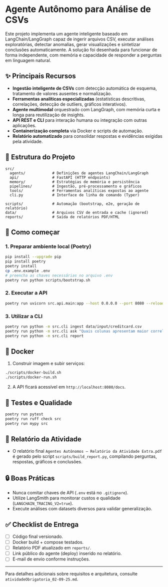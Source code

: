 # Agente Autônomo para Análise de CSVs

Este projeto implementa um agente inteligente baseado em LangChain/LangGraph capaz de ingerir arquivos CSV, executar análises exploratórias, detectar anomalias, gerar visualizações e sintetizar conclusões automaticamente. A solução foi desenhada para funcionar de forma independente, com memória e capacidade de responder a perguntas em linguagem natural.

## ✨ Principais Recursos
- **Ingestão inteligente de CSVs** com detecção automática de esquema, tratamento de valores ausentes e normalização.
- **Ferramentas analíticas especializadas** (estatísticas descritivas, correlações, detecção de outliers, gráficos interativos).
- **Agente multimodal** orquestrado com LangGraph, com memória curta e longa para reutilização de insights.
- **API REST e CLI** para interação humana ou integração com outras aplicações.
- **Containerização completa** via Docker e scripts de automação.
- **Relatório automatizado** para consolidar respostas e evidências exigidas pela atividade.

## 📂 Estrutura do Projeto
```
src/
  agents/            # Definições de agentes LangChain/LangGraph
  api/               # FastAPI (HTTP endpoints)
  memory/            # Estratégias de memória e persistência
  pipelines/         # Ingestão, pré-processamento e gráficos
  tools/             # Ferramentas analíticas expostas ao agente
  cli.py             # Interface de linha de comando (Typer)

scripts/             # Automação (bootstrap, e2e, geração de relatório)
data/                # Arquivos CSV de entrada e cache (ignored)
reports/             # Saída de relatórios PDF/HTML
```

## 🚀 Como começar

### 1. Preparar ambiente local (Poetry)
```bash
pip install --upgrade pip
pip install poetry
poetry install
cp .env.example .env
# preencha as chaves necessárias no arquivo .env
poetry run python scripts/bootstrap.sh
```

### 2. Executar a API
```bash
poetry run uvicorn src.api.main:app --host 0.0.0.0 --port 8080 --reload
```

### 3. Utilizar a CLI
```bash
poetry run python -m src.cli ingest data/input/creditcard.csv
poetry run python -m src.cli ask "Quais colunas apresentam maior correlação com fraude?"
poetry run python -m src.cli report
```

## 🐳 Docker

1. Construir imagem e subir serviços:
```bash
./scripts/docker-build.sh
./scripts/docker-run.sh
```

2. A API ficará acessível em `http://localhost:8080/docs`.

## 🧪 Testes e Qualidade
```bash
poetry run pytest
poetry run ruff check src
poetry run mypy src
```

## 📄 Relatório da Atividade
- O relatório final `Agentes Autônomos – Relatório da Atividade Extra.pdf` é gerado pelo script `scripts/build_report.py`, compilando perguntas, respostas, gráficos e conclusões.

## 🔒 Boas Práticas
- Nunca comitar chaves de API (`.env` está no `.gitignore`).
- Utilize LangSmith para monitorar custos e qualidade (`LANGCHAIN_TRACING_V2=true`).
- Execute análises com datasets diversos para validar generalização.

## ✅ Checklist de Entrega
- [ ] Código final versionado.
- [ ] Docker build + compose testados.
- [ ] Relatório PDF atualizado em `reports/`.
- [ ] Link público do agente (deploy) inserido no relatório.
- [ ] E-mail de envio conforme instruções.

---
Para detalhes adicionais sobre requisitos e arquitetura, consulte `atividadeObrigatoria_02-09-25.md`.
